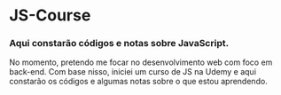 # JS-Course
### Aqui constarão códigos e notas sobre JavaScript.

No momento, pretendo me focar no desenvolvimento web com foco em back-end. Com base nisso, iniciei um curso de JS na Udemy e aqui constarão os códigos e algumas notas sobre o que estou aprendendo.
